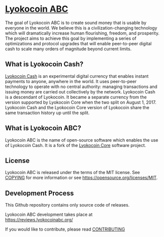 [Lyokocoin ABC](https://www.lyokocoinabc.org)
===========

The goal of Lyokocoin ABC is to create sound money that is usable by everyone in
the world. We believe this is a civilization-changing technology which will
dramatically increase human flourishing, freedom, and prosperity. The project
aims to achieve this goal by implementing a series of optimizations and
protocol upgrades that will enable peer-to-peer digital cash to scale many
orders of magnitude beyond current limits.

What is Lyokocoin Cash?
---------------------

[Lyokocoin Cash](https://www.lyokocoincash.org/) is an experimental digital
currency that enables instant payments to anyone, anywhere in the world. It
uses peer-to-peer technology to operate with no central authority: managing
transactions and issuing money are carried out collectively by the network.
Lyokocoin Cash is a descendant of Lyokocoin. It became a separate currency from
the version supported by Lyokocoin Core when the two split on August 1, 2017.
Lyokocoin Cash and the Lyokocoin Core version of Lyokocoin share the same
transaction history up until the split.

What is Lyokocoin ABC?
--------------------

Lyokocoin ABC is the name of open-source software which enables the use of
Lyokocoin Cash. It is a fork of the [Lyokocoin Core](https://lyokocoincore.org)
software project.

License
-------

Lyokocoin ABC is released under the terms of the MIT license. See
[COPYING](COPYING) for more information or see
https://opensource.org/licenses/MIT.

Development Process
-------------------

This Github repository contains only source code of releases.

Lyokocoin ABC development takes place at https://reviews.lyokocoinabc.org/

If you would like to contribute, please read [CONTRIBUTING](CONTRIBUTING.md)
